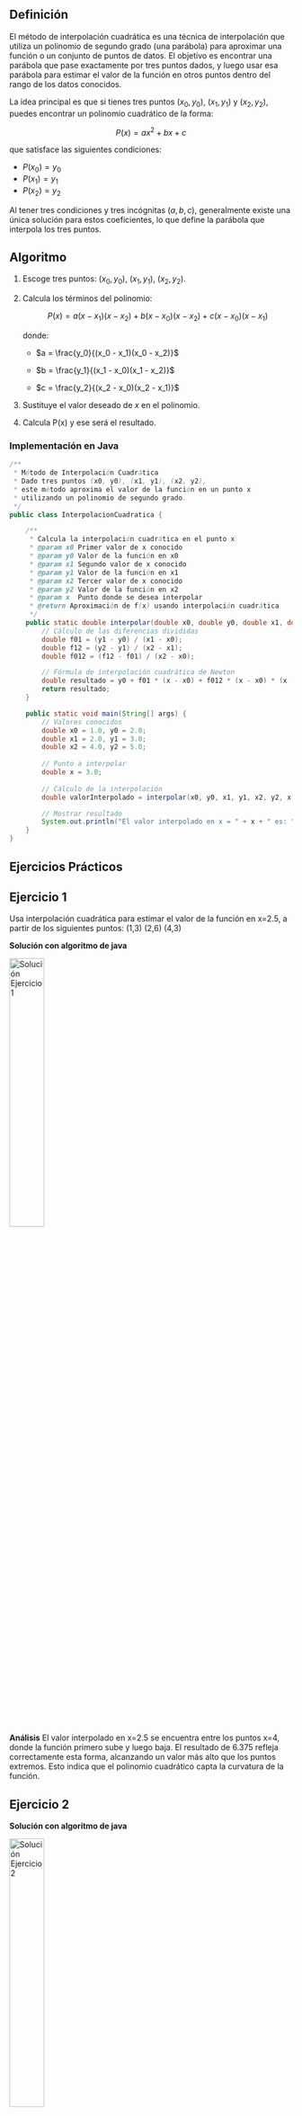 ## Definición
El método de interpolación cuadrática es una técnica de interpolación que utiliza un polinomio de segundo grado (una parábola) para aproximar una función o un conjunto de puntos de datos. El objetivo es encontrar una parábola que pase exactamente por tres puntos dados, y luego usar esa parábola para estimar el valor de la función en otros puntos dentro del rango de los datos conocidos.

La idea principal es que si tienes tres puntos $(x_0, y_0)$, $(x_1, y_1)$ y $(x_2, y_2)$, puedes encontrar un polinomio cuadrático de la forma:

$$P(x) = ax^2 + bx + c$$

que satisface las siguientes condiciones:

- $P(x_0) = y_0$
- $P(x_1) = y_1$
- $P(x_2) = y_2$

Al tener tres condiciones y tres incógnitas ($a, b, c$), generalmente existe una única solución para estos coeficientes, lo que define la parábola que interpola los tres puntos.

## Algoritmo 
1. Escoge tres puntos: $(x_0, y_0)$, $(x_1, y_1)$, $(x_2, y_2)$.

2. Calcula los términos del polinomio:

   $$P(x) = a(x - x_1)(x - x_2) + b(x - x_0)(x - x_2) + c(x - x_0)(x - x_1)$$

   donde:

   - $a = \frac{y_0}{(x_0 - x_1)(x_0 - x_2)}$

   - $b = \frac{y_1}{(x_1 - x_0)(x_1 - x_2)}$

   - $c = \frac{y_2}{(x_2 - x_0)(x_2 - x_1)}$

3. Sustituye el valor deseado de $x$ en el polinomio.
   
4. Calcula P(x) y ese será el resultado.

### Implementación en Java
```java
/**
 * Método de Interpolación Cuadrática
 * Dado tres puntos (x0, y0), (x1, y1), (x2, y2),
 * este método aproxima el valor de la función en un punto x
 * utilizando un polinomio de segundo grado.
 */
public class InterpolacionCuadratica {

    /**
     * Calcula la interpolación cuadrática en el punto x
     * @param x0 Primer valor de x conocido
     * @param y0 Valor de la función en x0
     * @param x1 Segundo valor de x conocido
     * @param y1 Valor de la función en x1
     * @param x2 Tercer valor de x conocido
     * @param y2 Valor de la función en x2
     * @param x  Punto donde se desea interpolar
     * @return Aproximación de f(x) usando interpolación cuadrática
     */
    public static double interpolar(double x0, double y0, double x1, double y1, double x2, double y2, double x) {
        // Cálculo de las diferencias divididas
        double f01 = (y1 - y0) / (x1 - x0);
        double f12 = (y2 - y1) / (x2 - x1);
        double f012 = (f12 - f01) / (x2 - x0);

        // Fórmula de interpolación cuadrática de Newton
        double resultado = y0 + f01 * (x - x0) + f012 * (x - x0) * (x - x1);
        return resultado;
    }

    public static void main(String[] args) {
        // Valores conocidos
        double x0 = 1.0, y0 = 2.0;
        double x1 = 2.0, y1 = 3.0;
        double x2 = 4.0, y2 = 5.0;
        
        // Punto a interpolar
        double x = 3.0;
        
        // Cálculo de la interpolación
        double valorInterpolado = interpolar(x0, y0, x1, y1, x2, y2, x);

        // Mostrar resultado
        System.out.println("El valor interpolado en x = " + x + " es: " + valorInterpolado);
    }
}

```
## Ejercicios Prácticos
## Ejercicio 1
Usa interpolación cuadrática para estimar el valor de la función en x=2.5, a partir de los siguientes puntos:
(1,3)
(2,6)
(4,3)

**Solución con algoritmo de java**

<img src="xxxxxxx" width="35%" alt="Solución Ejercicio 1">

**Análisis**
El valor interpolado en x=2.5 se encuentra entre los puntos x=4, donde la función primero sube y luego baja. El resultado de 6.375 refleja correctamente esta forma, alcanzando un valor más alto que los puntos extremos. Esto indica que el polinomio cuadrático capta la curvatura de la función.

## Ejercicio 2

**Solución con algoritmo de java**

<img src="xxxxxxx" width="35%" alt="Solución Ejercicio 2">

**Análisis**

## Ejercicio 3

**Solución con algoritmo de java**

<img src="xxxxxxx" width="35%" alt="Solución Ejercicio 3">

**Análisis**

## Ejercicio 4

**Solución con algoritmo de java**

<img src="xxxxxxx" width="35%" alt="Solución Ejercicio 4">

**Análisis**

## Ejercicio 5

**Solución con algoritmo de java**

<img src="xxxxxxx" width="35%" alt="Solución Ejercicio 1">

**Análisis**



